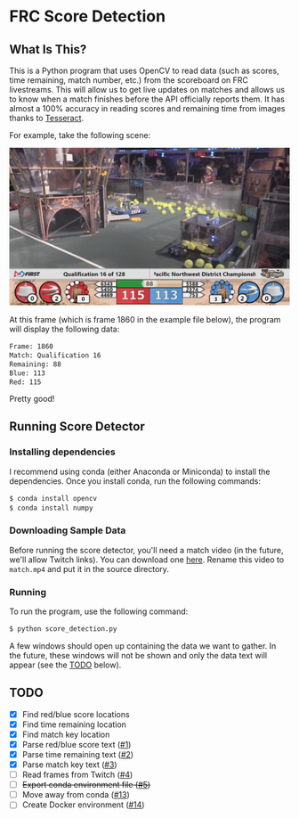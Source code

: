 # FRC Score Detection

## What Is This?

This is a Python program that uses OpenCV to read data (such as scores, time
remaining, match number, etc.) from the scoreboard on FRC livestreams. This will
allow us to get live updates on matches and allows us to know when a match
finishes before the API officially reports them. It has almost a 100% accuracy
in reading scores and remaining time from images thanks to [Tesseract](https://github.com/tesseract-ocr/tesseract).

For example, take the following scene:

![Example Scene](screenshots/scene.png)

At this frame (which is frame 1860 in the example file below), the program will
display the following data:

```text
Frame: 1860
Match: Qualification 16
Remaining: 88
Blue: 113
Red: 115
```

Pretty good!

## Running Score Detector

### Installing dependencies

I recommend using conda (either Anaconda or Miniconda) to install the
dependencies. Once you install conda, run the following commands:

```bash
$ conda install opencv
$ conda install numpy
```

### Downloading Sample Data

Before running the score detector, you'll need a match video (in the future,
we'll allow Twitch links). You can download one [here](https://drive.google.com/file/d/0B3rF-u0VGg5oTHYwajlaX1lQQjA/view?usp=sharing).
Rename this video to `match.mp4` and put it in the source directory.

### Running

To run the program, use the following command:

```bash
$ python score_detection.py
```

A few windows should open up containing the data we want to gather. In the
future, these windows will not be shown and only the data text will appear (see
the [TODO](#todo) below).

## TODO

- [x] Find red/blue score locations
- [x] Find time remaining location
- [x] Find match key location
- [x] Parse red/blue score text ([#1](https://github.com/andrewda/frc-score-detection/issues/1))
- [x] Parse time remaining text ([#2](https://github.com/andrewda/frc-score-detection/issues/2))
- [x] Parse match key text ([#3](https://github.com/andrewda/frc-score-detection/issues/3))
- [ ] Read frames from Twitch ([#4](https://github.com/andrewda/frc-score-detection/issues/4))
- [ ] ~~Export conda environment file ([#5](https://github.com/andrewda/frc-score-detection/issues/5))~~
- [ ] Move away from conda ([#13](https://github.com/andrewda/frc-score-detection/issues/13))
- [ ] Create Docker environment ([#14](https://github.com/andrewda/frc-score-detection/issues/14))
